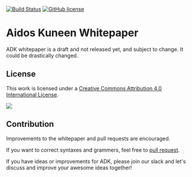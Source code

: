 
[![Build Status](https://travis-ci.org/AidosKuneen/whitepaper.svg?branch=master)](https://travis-ci.org/AidosKuneen/whitepaper)
[![GitHub license](https://img.shields.io/badge/License-CC%20BY%204.0-lightgrey.svg)](https://creativecommons.org/licenses/by/4.0/)

# Aidos Kuneen Whitepaper

ADK whitepaper is a draft and not released yet, and subject to change.
It could be drastically changed.

## License

This work is licensed under a [Creative Commons Attribution 4.0 International License](http://creativecommons.org/licenses/by/4.0/).

![](https://i.creativecommons.org/l/by/4.0/88x31.png)

## Contribution

Improvements to the whitepaper and pull requests are encouraged.

If you want to correct syntaxes and grammers, feel free to  [pull request](https://github.com/AidosKuneen/whitepaper/pulls).

If you have  ideas or improvements for ADK, please join our slack and let's discuss and improve your awesome ideas together!